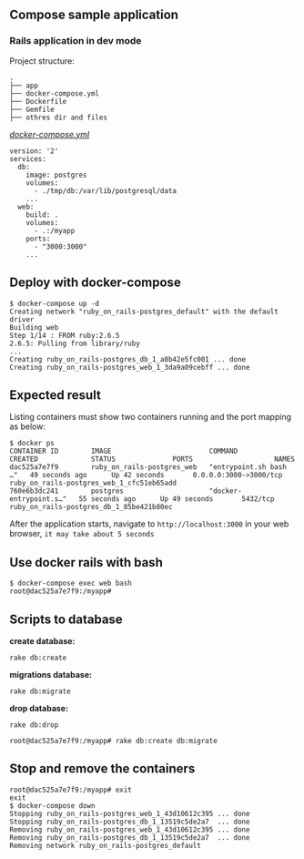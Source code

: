 ## Compose sample application
### Rails application in dev mode

Project structure:
```
.
├── app
├── docker-compose.yml
├── Dockerfile
├── Gemfile
├── othres dir and files
```

[_docker-compose.yml_](docker-compose.yml)
```
version: '2'
services:
  db:
    image: postgres
    volumes:
      - ./tmp/db:/var/lib/postgresql/data
    ...
  web:
    build: .
    volumes:
      - .:/myapp
    ports:
      - "3000:3000"
    ...
```

## Deploy with docker-compose

```
$ docker-compose up -d
Creating network "ruby_on_rails-postgres_default" with the default driver
Building web
Step 1/14 : FROM ruby:2.6.5
2.6.5: Pulling from library/ruby
...
Creating ruby_on_rails-postgres_db_1_a0b42e5fc001 ... done
Creating ruby_on_rails-postgres_web_1_3da9a09cebff ... done
```

## Expected result

Listing containers must show two containers running and the port mapping as below:
```
$ docker ps
CONTAINER ID        IMAGE                        COMMAND                  CREATED             STATUS              PORTS                    NAMES
dac525a7e7f9        ruby_on_rails-postgres_web   "entrypoint.sh bash …"   49 seconds ago      Up 42 seconds       0.0.0.0:3000->3000/tcp   ruby_on_rails-postgres_web_1_cfc51eb65add
760e6b3dc241        postgres                     "docker-entrypoint.s…"   55 seconds ago      Up 49 seconds       5432/tcp                 ruby_on_rails-postgres_db_1_85be421b80ec
```

After the application starts, navigate to `http://localhost:3000` in your web browser, `it may take about 5 seconds`

## Use docker rails with bash

```
$ docker-compose exec web bash 
root@dac525a7e7f9:/myapp#
```

## Scripts to database

**create database:**
```
rake db:create
```

**migrations database:**
```
rake db:migrate
```

**drop database:**
```
rake db:drop
```

```
root@dac525a7e7f9:/myapp# rake db:create db:migrate
```

## Stop and remove the containers
```
root@dac525a7e7f9:/myapp# exit
exit
$ docker-compose down
Stopping ruby_on_rails-postgres_web_1_43d10612c395 ... done
Stopping ruby_on_rails-postgres_db_1_13519c5de2a7  ... done
Removing ruby_on_rails-postgres_web_1_43d10612c395 ... done
Removing ruby_on_rails-postgres_db_1_13519c5de2a7  ... done
Removing network ruby_on_rails-postgres_default
```
